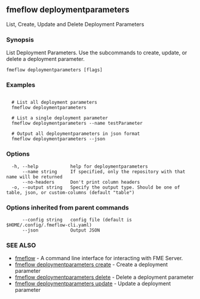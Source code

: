 ## fmeflow deploymentparameters

List, Create, Update and Delete Deployment Parameters

### Synopsis

List Deployment Parameters. Use the subcommands to create, update, or delete a deployment parameter.

```
fmeflow deploymentparameters [flags]
```

### Examples

```

  # List all deployment parameters
  fmeflow deploymentparameters
	
  # List a single deployment parameter
  fmeflow deploymentparameters --name testParameter
	
  # Output all deploymentparameters in json format
  fmeflow deploymentparameters --json
```

### Options

```
  -h, --help            help for deploymentparameters
      --name string     If specified, only the repository with that name will be returned
      --no-headers      Don't print column headers
  -o, --output string   Specify the output type. Should be one of table, json, or custom-columns (default "table")
```

### Options inherited from parent commands

```
      --config string   config file (default is $HOME/.config/.fmeflow-cli.yaml)
      --json            Output JSON
```

### SEE ALSO

* [fmeflow](fmeflow.md)	 - A command line interface for interacting with FME Server.
* [fmeflow deploymentparameters create](fmeflow_deploymentparameters_create.md)	 - Create a deployment parameter
* [fmeflow deploymentparameters delete](fmeflow_deploymentparameters_delete.md)	 - Delete a deployment parameter
* [fmeflow deploymentparameters update](fmeflow_deploymentparameters_update.md)	 - Update a deployment parameter

